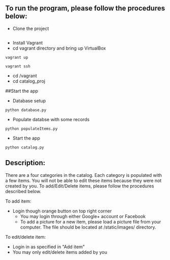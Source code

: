 ## To run the program, please follow the procedures below:
* Clone the project
```git clone https://github.com/apewiki/fullstack-nanodegree-vm.git mydirectory
```
* Install Vagrant
* cd vagrant directory and bring up VirtualBox
```
vagrant up
```
```
vagrant ssh
```
* cd /vagrant
* cd catalog_proj

##Start the app
* Database setup
```
python database.py
```
* Populate databse with some records
```
python populateItems.py
```
* Start the app
```
python catalog.py
```

## Description:
There are a four categories in the catalog. Each category is populated with a few items. 
You will not be able to edit these items because they were not created by you.
To  add/Edit/Delete items, please follow the procedures described below.

To add item:
- Login though orange button on top right corner
	- You may login through either Google+ account or Facebook
	- To add a picture for a new item, please load a picture file from your computer. 
	  The file should be located at /static/images/ directory.

To edit/delete item:
- Login in as specified in "Add item"
- You may only edit/delete items added by you